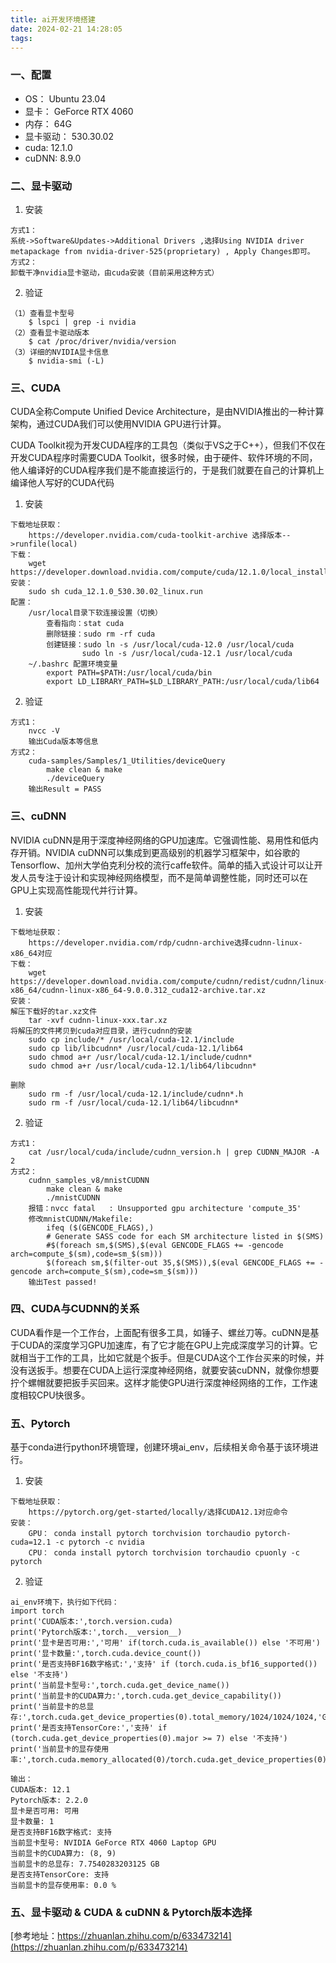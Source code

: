 ```yaml
---
title: ai开发环境搭建
date: 2024-02-21 14:28:05
tags:
---
```


### 一、配置
- OS： Ubuntu 23.04
- 显卡： GeForce RTX 4060
- 内存： 64G
- 显卡驱动： 530.30.02
- cuda: 12.1.0
- cuDNN: 8.9.0
### 二、显卡驱动
1. 安装
```
方式1：
系统->Software&Updates->Additional Drivers ,选择Using NVIDIA driver metapackage from nvidia-driver-525(proprietary) , Apply Changes即可。
方式2：
卸载干净nvidia显卡驱动，由cuda安装（目前采用这种方式）
```
2. 验证
```
（1）查看显卡型号
    $ lspci | grep -i nvidia
（2）查看显卡驱动版本
    $ cat /proc/driver/nvidia/version
（3）详细的NVIDIA显卡信息
    $ nvidia-smi (-L)
```
### 三、CUDA
CUDA全称Compute Unified Device Architecture，是由NVIDIA推出的一种计算架构，通过CUDA我们可以使用NVIDIA GPU进行计算。

CUDA Toolkit视为开发CUDA程序的工具包（类似于VS之于C++），但我们不仅在开发CUDA程序时需要CUDA Toolkit，很多时候，由于硬件、软件环境的不同，他人编译好的CUDA程序我们是不能直接运行的，于是我们就要在自己的计算机上编译他人写好的CUDA代码
1. 安装
```
下载地址获取：
    https://developer.nvidia.com/cuda-toolkit-archive 选择版本-->runfile(local)
下载：
    wget https://developer.download.nvidia.com/compute/cuda/12.1.0/local_installers/cuda_12.1.0_530.30.02_linux.run
安装：
    sudo sh cuda_12.1.0_530.30.02_linux.run
配置：
    /usr/local目录下软连接设置（切换）
        查看指向：stat cuda
        删除链接：sudo rm -rf cuda
        创建链接：sudo ln -s /usr/local/cuda-12.0 /usr/local/cuda
                sudo ln -s /usr/local/cuda-12.1 /usr/local/cuda
    ~/.bashrc 配置环境变量
        export PATH=$PATH:/usr/local/cuda/bin
        export LD_LIBRARY_PATH=$LD_LIBRARY_PATH:/usr/local/cuda/lib64
```
2. 验证
```
方式1：
    nvcc -V 
    输出Cuda版本等信息
方式2：
    cuda-samples/Samples/1_Utilities/deviceQuery
        make clean & make
        ./deviceQuery
    输出Result = PASS
```
### 三、cuDNN
NVIDIA cuDNN是用于深度神经网络的GPU加速库。它强调性能、易用性和低内存开销。NVIDIA cuDNN可以集成到更高级别的机器学习框架中，如谷歌的Tensorflow、加州大学伯克利分校的流行caffe软件。简单的插入式设计可以让开发人员专注于设计和实现神经网络模型，而不是简单调整性能，同时还可以在GPU上实现高性能现代并行计算。

1. 安装
```
下载地址获取：
    https://developer.nvidia.com/rdp/cudnn-archive选择cudnn-linux-x86_64对应
下载：
    wget https://developer.download.nvidia.com/compute/cudnn/redist/cudnn/linux-x86_64/cudnn-linux-x86_64-9.0.0.312_cuda12-archive.tar.xz
安装：
解压下载好的tar.xz文件
    tar -xvf cudnn-linux-xxx.tar.xz
将解压的文件拷贝到cuda对应目录，进行cudnn的安装
    sudo cp include/* /usr/local/cuda-12.1/include
    sudo cp lib/libcudnn* /usr/local/cuda-12.1/lib64
    sudo chmod a+r /usr/local/cuda-12.1/include/cudnn*
    sudo chmod a+r /usr/local/cuda-12.1/lib64/libcudnn*
    
删除
    sudo rm -f /usr/local/cuda-12.1/include/cudnn*.h
    sudo rm -f /usr/local/cuda-12.1/lib64/libcudnn* 
```
2. 验证
```
方式1：
    cat /usr/local/cuda/include/cudnn_version.h | grep CUDNN_MAJOR -A 2
方式2：
    cudnn_samples_v8/mnistCUDNN
        make clean & make
        ./mnistCUDNN
    报错：nvcc fatal   : Unsupported gpu architecture 'compute_35'
    修改mnistCUDNN/Makefile:
        ifeq ($(GENCODE_FLAGS),)
        # Generate SASS code for each SM architecture listed in $(SMS)
        #$(foreach sm,$(SMS),$(eval GENCODE_FLAGS += -gencode arch=compute_$(sm),code=sm_$(sm)))
        $(foreach sm,$(filter-out 35,$(SMS)),$(eval GENCODE_FLAGS += -gencode arch=compute_$(sm),code=sm_$(sm)))
    输出Test passed!
```

### 四、CUDA与CUDNN的关系
CUDA看作是一个工作台，上面配有很多工具，如锤子、螺丝刀等。cuDNN是基于CUDA的深度学习GPU加速库，有了它才能在GPU上完成深度学习的计算。它就相当于工作的工具，比如它就是个扳手。但是CUDA这个工作台买来的时候，并没有送扳手。想要在CUDA上运行深度神经网络，就要安装cuDNN，就像你想要拧个螺帽就要把扳手买回来。这样才能使GPU进行深度神经网络的工作，工作速度相较CPU快很多。


### 五、Pytorch
基于conda进行python环境管理，创建环境ai_env，后续相关命令基于该环境进行。

1. 安装
```
下载地址获取：
    https://pytorch.org/get-started/locally/选择CUDA12.1对应命令
安装：
    GPU： conda install pytorch torchvision torchaudio pytorch-cuda=12.1 -c pytorch -c nvidia
    CPU： conda install pytorch torchvision torchaudio cpuonly -c pytorch
```
2. 验证
```
ai_env环境下，执行如下代码：
import torch
print('CUDA版本:',torch.version.cuda)
print('Pytorch版本:',torch.__version__)
print('显卡是否可用:','可用' if(torch.cuda.is_available()) else '不可用')
print('显卡数量:',torch.cuda.device_count())
print('是否支持BF16数字格式:','支持' if (torch.cuda.is_bf16_supported()) else '不支持')
print('当前显卡型号:',torch.cuda.get_device_name())
print('当前显卡的CUDA算力:',torch.cuda.get_device_capability())
print('当前显卡的总显存:',torch.cuda.get_device_properties(0).total_memory/1024/1024/1024,'GB')
print('是否支持TensorCore:','支持' if (torch.cuda.get_device_properties(0).major >= 7) else '不支持')
print('当前显卡的显存使用率:',torch.cuda.memory_allocated(0)/torch.cuda.get_device_properties(0).total_memory*100,'%')

输出：
CUDA版本: 12.1
Pytorch版本: 2.2.0
显卡是否可用: 可用
显卡数量: 1
是否支持BF16数字格式: 支持
当前显卡型号: NVIDIA GeForce RTX 4060 Laptop GPU
当前显卡的CUDA算力: (8, 9)
当前显卡的总显存: 7.7540283203125 GB
是否支持TensorCore: 支持
当前显卡的显存使用率: 0.0 %
```

### 五、显卡驱动 & CUDA & cuDNN & Pytorch版本选择
[参考地址：https://zhuanlan.zhihu.com/p/633473214](https://zhuanlan.zhihu.com/p/633473214)
